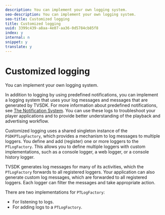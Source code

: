 ```yaml
---
description: You can implement your own logging system.
seo-description: You can implement your own logging system.
seo-title: Customized logging
title: Customized logging
uuid: 3399c439-a8aa-4e07-aa36-0d5784cb85f8
index: y
internal: n
snippet: y
translate: y
---
```


# Customized logging

You can implement your own logging system.

In addition to logging by using predefined notifications, you can implement a logging system that uses your log messages and messages that are generated by TVSDK. For more information about predefined notifications, see [The Notification System](http://help.adobe.com/en_US/primetime/psdk/ios/index.html#PSDKs-concept-The_Notification_System). You can use these logs to troubleshoot your player applications and to provide better understanding of the playback and advertising workflow. 

Customized logging uses a shared singleton instance of the `PSDKPTLogFactory`, which provides a mechanism to log messages to multiple loggers. You define and add (register) one or more loggers to the `PTLogFactory`. This allows you to define multiple loggers with custom implementations, such as a console logger, a web logger, or a console history logger. 

TVSDK generates log messages for many of its activities, which the `PTLogFactory` forwards to all registered loggers. Your application can also generate custom log messages, which are forwarded to all registered loggers. Each logger can filter the messages and take appropriate action. 

There are two implementations for `PTLogFactory`: 
* For listening to logs.
* For adding logs to a `PTLogFactory`.



